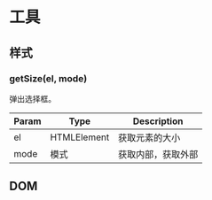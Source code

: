 # 工具

## 样式

### getSize(el, mode)

弹出选择框。

| Param | Type | Description |
| ----- | ---- | ----------- |
| el | HTMLElement | 获取元素的大小 |
| mode | 模式 | 获取内部，获取外部 |


## DOM

###
